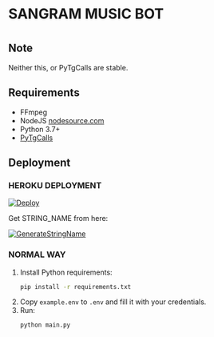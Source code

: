# <h1>SANGRAM MUSIC BOT<h1>

## Note

Neither this, or PyTgCalls are stable.

## Requirements

- FFmpeg
- NodeJS [nodesource.com](https://nodesource.com/)
- Python 3.7+
- [PyTgCalls](https://github.com/pytgcalls/pytgcalls)

## Deployment

### HEROKU DEPLOYMENT
[![Deploy](https://www.herokucdn.com/deploy/button.svg)](https://heroku.com/deploy)

Get STRING_NAME from here:

[![GenerateStringName](https://img.shields.io/badge/repl.it-generateStringName-yellowgreen)](https://repl.it/@subinps/getStringName)


### NORMAL WAY
1. Install Python requirements:
   ```bash
   pip install -r requirements.txt
   ```
2. Copy `example.env` to `.env` and fill it with your credentials.
3. Run:
   ```bash
   python main.py
   ```

